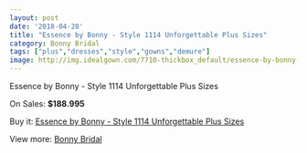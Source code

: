 ```yaml
---
layout: post
date: '2018-04-28'
title: "Essence by Bonny - Style 1114 Unforgettable Plus Sizes"
category: Bonny Bridal
tags: ["plus","dresses","style","gowns","demure"]
image: http://img.idealgown.com/7710-thickbox_default/essence-by-bonny-style-1114-unforgettable-plus-sizes.jpg
---
```

Essence by Bonny - Style 1114 Unforgettable Plus Sizes

On Sales: **$188.995**
<a href="https://www.idealgown.com/en/bonny-bridal/3278-essence-by-bonny-style-1114-unforgettable-plus-sizes.html"><amp-img layout="responsive" width="600" height="600" src="//img.idealgown.com/7710-thickbox_default/essence-by-bonny-style-1114-unforgettable-plus-sizes.jpg" alt="Essence by Bonny - Style 1114 Unforgettable Plus Sizes 0" /></a>
<a href="https://www.idealgown.com/en/bonny-bridal/3278-essence-by-bonny-style-1114-unforgettable-plus-sizes.html"><amp-img layout="responsive" width="600" height="600" src="//img.idealgown.com/7712-thickbox_default/essence-by-bonny-style-1114-unforgettable-plus-sizes.jpg" alt="Essence by Bonny - Style 1114 Unforgettable Plus Sizes 1" /></a>
<a href="https://www.idealgown.com/en/bonny-bridal/3278-essence-by-bonny-style-1114-unforgettable-plus-sizes.html"><amp-img layout="responsive" width="600" height="600" src="//img.idealgown.com/7711-thickbox_default/essence-by-bonny-style-1114-unforgettable-plus-sizes.jpg" alt="Essence by Bonny - Style 1114 Unforgettable Plus Sizes 2" /></a>

Buy it: [Essence by Bonny - Style 1114 Unforgettable Plus Sizes](https://www.idealgown.com/en/bonny-bridal/3278-essence-by-bonny-style-1114-unforgettable-plus-sizes.html "Essence by Bonny - Style 1114 Unforgettable Plus Sizes")

View more: [Bonny Bridal](https://www.idealgown.com/en/41-bonny-bridal "Bonny Bridal")